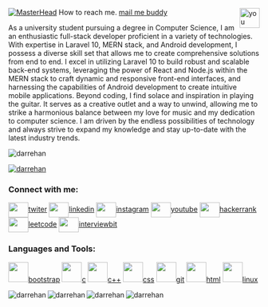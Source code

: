 
[![MasterHead](https://www.tynker.com/image/parents/og-1200x630-coding-skills.jpg)](https://rishavchanda.io)
 <a href="https://www.youtube.com/channel/UC82A6YxBt-ni7NoP46Cw3rA" alt="youtube"><img align="right"  width="40" height="40" src="https://cdn-icons-png.flaticon.com/512/174/174883.png" alt="you tube"></a></span> How to reach me. <a href="mailto:darrehanrasool@gmail.com"> mail me buddy</a>
<p>As a university student pursuing a degree in Computer Science, I am an enthusiastic full-stack developer proficient in a variety of technologies. With expertise in Laravel 10, MERN stack, and Android development, I possess a diverse skill set that allows me to create comprehensive solutions from end to end. I excel in utilizing Laravel 10 to build robust and scalable back-end systems, leveraging the power of React and Node.js within the MERN stack to craft dynamic and responsive front-end interfaces, and harnessing the capabilities of Android development to create intuitive mobile applications. Beyond coding, I find solace and inspiration in playing the guitar. It serves as a creative outlet and a way to unwind, allowing me to strike a harmonious balance between my love for music and my dedication to computer science. I am driven by the endless possibilities of technology and always strive to expand my knowledge and stay up-to-date with the latest industry trends.</p>
<p align="left"> <img src="https://komarev.com/ghpvc/?username=darrehan&label=Profile%20views&color=0e75b6&style=flat" alt="darrehan" /> </p>
<p align="left"> <a href="https://github.com/ryo-ma/github-profile-trophy"><img src="https://github-profile-trophy.vercel.app/?username=darrehan" alt="darrehan" /></a> </p>
<h3 align="left">Connect with me:</h3>
<p align="left">
<a href="https://twitter.com/cserehan" target="blank"><img align="center" src="https://cdn-icons-png.flaticon.com/512/733/733579.png"  height="30" width="40" />twiter</a>
<a href="https://linkedin.com/in/https://www.linkedin.com/in/dar-rehan-rasool-66a14222a/" target="blank"><img align="center" src="https://cdn-icons-png.flaticon.com/512/3536/3536505.png" height="30"width="40"/>linkedin</a>
<a href="https://instagram.com/https://www.instagram.com/dar.rehan_/" target="blank"><img align="center" src="https://cdn-icons-png.flaticon.com/512/2111/2111463.png"  height="30" width="40" />instagram</a>
<a href="https://www.youtube.com/channel/UC82A6YxBt-ni7NoP46Cw3rA" target="blank"><img align="center" src="https://cdn-icons-png.flaticon.com/512/174/174883.png"  height="30" width="40" />youtube</a>
<a href="https://www.hackerrank.com/dashboard" target="blank"><img align="center" src="https://th.bing.com/th?id=OSK.e6fca6d1718cd5b4d430e56ed102f96f&w=148&h=148&c=7&o=6&dpr=1.3&pid=SANGAM"  height="30" width="40" />hackerrank</a>
<a href="https://leetcode.com/darrehanrasool/" target="blank"><img align="center" src="https://cdn-images-1.medium.com/max/1600/0*GePc7lo4CF4A3guP.png"  height="30" width="40" />leetcode</a>
 <a href="https://www.interviewbit.com/practice/" target="blank"><img align="center" src="https://assets.interviewbit.com/packs/images/logo.87a398.svg"  height="30" width="40" />interviewbit</a>
</p>
<h3 align="left">Languages and Tools:</h3>
<p align="left"> <a href="https://getbootstrap.com" target="_blank" rel="noreferrer"> <img src="https://cdn-icons-png.flaticon.com/512/5968/5968672.png" width="40" height="40"/>bootstrap</a>
<a href="https://www.cprogramming.com/" target="_blank" rel="noreferrer"> <img src="https://cdn-icons-png.flaticon.com/128/3600/3600912.png" width="40" height="40"/>c</a>
<a href="https://www.w3schools.com/cpp/" target="_blank" rel="noreferrer"> <img src="https://cdn-icons-png.flaticon.com/512/4785/4785958.png"  width="40" height="40"/>c++</a> 
<a href="https://www.w3schools.com/css/" target="_blank" rel="noreferrer"> <img src="https://cdn-icons-png.flaticon.com/128/331/331383.png"  width="40" height="40"/>css</a>
<a href="https://git-scm.com/" target="_blank" rel="noreferrer"> <img src="https://t3.ftcdn.net/jpg/00/83/05/00/240_F_83050019_PNgUwzBXAsHSORc52wdROmSWNeGEpIh5.jpg"  width="40" height="40"/>git</a>
  <a href="https://www.w3.org/html/" target="_blank" rel="noreferrer"> <img src="https://cdn-icons-png.flaticon.com/512/888/888859.png"  width="40" height="40"/>html</a>
<a href="https://www.linux.org/" target="_blank" rel="noreferrer"><img src="https://t4.ftcdn.net/jpg/03/78/51/71/240_F_378517139_6YekhAD6aHLcVkghRIRo6WOrJXpyZZ1W.jpg"  width="40" height="40"/>linux</a>
</p>
 <span>
  <p><img align="left" src="https://github-readme-stats.vercel.app/api/top-langs?username=darrehan&show_icons=true&locale=en&layout=compact" alt="darrehan" /></p>
  <p align="center"><img align="left" src="https://github-readme-streak-stats.herokuapp.com/?user=darrehan&" alt="darrehan" /></p>
   <p><img align="left" src="https://github-readme-stats.vercel.app/api/top-langs?username=darrehan&show_icons=true&locale=en&layout=compact" alt="darrehan" /></p>
 <p>&nbsp;<img align="left" src="https://github-readme-stats.vercel.app/api?username=darrehan&show_icons=true&locale=en" alt="darrehan" /></p>
 </span>


